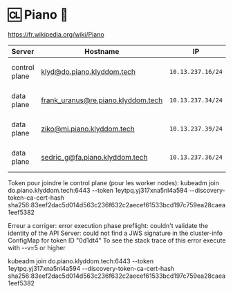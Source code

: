# :cl: Piano :musical_keyboard:

 https://fr.wikipedia.org/wiki/Piano

| Server           | Hostname                             |  IP               | Specs                 |
|------------------|--------------------------------------|-------------------|-----------------------|
| control plane    | klyd@do.piano.klyddom.tech | `10.13.237.16/24` | 64GB Ram,      16cpus |
| data plane       | frank_uranus@re.piano.klyddom.tech | `10.13.237.34/24` | 64GB Ram,      16cpus |
| data plane       | ziko@mi.piano.klyddom.tech | `10.13.237.39/24` | 64GB Ram,       8cpus |
| data plane       | sedric_g@fa.piano.klyddom.tech | `10.13.237.36/24` | 64GB Ram,      16cpus |

Token pour joindre le control plane (pour les worker nodes): 
kubeadm join do.piano.klyddom.tech:6443 --token 1eytpq.yj317xna5nl4a594 --discovery-token-ca-cert-hash sha256:83eef2dac5d014d563c236f632c2aecef61533bcd197c759ea28caea1eef5382

Erreur a corriger: error execution phase preflight: couldn't validate the identity of the API Server: could not find a JWS signature in the cluster-info ConfigMap for token ID "0d1dt4"
To see the stack trace of this error execute with --v=5 or higher

kubeadm join do.piano.klyddom.tech:6443 --token 1eytpq.yj317xna5nl4a594 --discovery-token-ca-cert-hash sha256:83eef2dac5d014d563c236f632c2aecef61533bcd197c759ea28caea1eef5382

